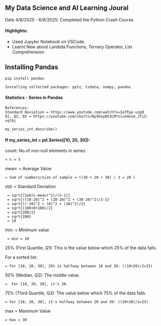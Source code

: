 
## My Data Science and AI Learning Joural

Date 4/8/2025 - 6/8/2025: Completed the Python Crash Course.

#### Highlights:
- Used Jupyter Notebook on VSCode.
- Learnt New about Lambda Functions, Ternary Operator, List Comprehension.

## Installing Pandas
```
pip install pandas

Installing collected packages: pytz, tzdata, numpy, pandas
```


####  Statistics - Series in Pandas
```
References: 
Standard Deviation = https://www.youtube.com/watch?v=IaTFpp-uzp0
Q1, Q2, Q3 = https://youtube.com/shorts/NySKuyBS3LM?si=G4osm_JTiZ-vqlbj
```

```
my_series_int.describe()
```

#### If my_series_int = pd.Series([10, 20, 30]):

count: No.of non-null elements in series 

    = n = 3

mean: = Average Value

    = Sum of numbers/size of sample = ((10 + 20 + 30) / 3 = 20 )

std: = Standard Deviation 

     = sqrt{(Sum(x-mean)^2)/(n-1)}
     = sqrt{((10-20)^2 + (20-20)^2 + (30-20)^2)/3-1}
     = sqrt{((-10)^2 + (0)^2 + (10)^2)/2}
     = sqrt{(100+0+100)/2}
     = sqrt{200/2}
     = sqrt{100}
     = 10
    
min: = Minimum value 
     
     = min = 10

25% (First Quartile, Q1): This is the value below which 25% of the data falls.

For a sorted list: 
    
    = For [10, 20, 30], 25% is halfway between 10 and 20: ((10+20)/2=15)

50% (Median, Q2): The middle value. 

    =  For [10, 20, 30], it's 20.

75% (Third Quartile, Q3): The value below which 75% of the data falls.
    
    = For [10, 20, 30], it's halfway between 20 and 30: ((20+30)/2=25)

max = Maximum Value
    
    = max = 30

